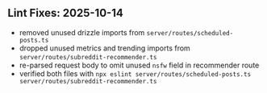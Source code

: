 ## Lint Fixes: 2025-10-14

- removed unused drizzle imports from `server/routes/scheduled-posts.ts`
- dropped unused metrics and trending imports from `server/routes/subreddit-recommender.ts`
- re-parsed request body to omit unused `nsfw` field in recommender route
- verified both files with `npx eslint server/routes/scheduled-posts.ts server/routes/subreddit-recommender.ts`

